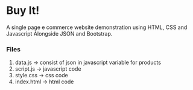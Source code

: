 
# Buy It!

A single page e commerce website demonstration using HTML, CSS and Javascript Alongside JSON and Bootstrap.

### Files

1. data.js -> consist of json in javascript variable for products
2. script.js -> javascript code
3. style.css -> css code
4. index.html -> html code
